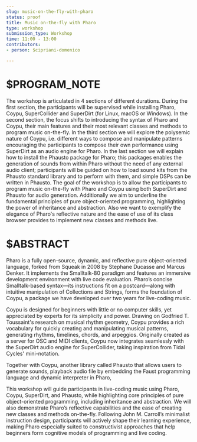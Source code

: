 ```yaml
---
slug: music-on-the-fly-with-pharo
status: proof
title: Music on-the-fly with Pharo
type: workshop
submission_type: Workshop
time: 11:00 - 13:00
contributors:
- person: $cipriani-domenico

---
```


# $PROGRAM_NOTE

The workshop is articulated in 4 sections of different durations.
During the first section, the participants will be supervised while installing 
Pharo, Coypu, SuperCollider and SuperDirt (for Linux, macOS or Windows).
In the second section, the focus shifts to introducing the syntax of Pharo and
Coypu, their main features and their most relevant classes and methods to
program music on-the-fly.
In the third section we will explore the polysemic nature of Coypu, i.e.
different ways to compose and manipulate patterns encouraging the
participants to compose their own performance using SuperDirt as an audio
engine for Pharo.
In the last section we will explain how to install the Phausto package for
Pharo; this packages enables the generation of sounds from within Pharo
without the need of any external audio client; participants will be guided on
how to load sound kits from the Phausto standard library and to perform with
them, and simple DSPs can be written in Phausto.
The goal of the workshop is to allow the participants to program music on-the-fly 
with Pharo and Coypu using both SuperDirt and Phausto for audio
generation. Additionally we aim to underline the fundamental principles of
pure object-oriented programming, highlighting the power of inheritance and
abstraction. Also we want to exemplify the elegance of Pharo's reflective nature
and the ease of use of its class browser provides to implement new classes and
methods live.

# $ABSTRACT

Pharo is a fully open-source, dynamic, and reflective pure object-oriented language, forked from Squeak in 2008 by Stephane Ducasse and Marcus Denker. It implements the Smalltalk-80 paradigm and features an immersive development environment with live code evaluation. Pharo’s concise Smalltalk-based syntax—its instructions fit on a postcard—along with intuitive manipulation of Collections and Strings, forms the foundation of Coypu, a package we have developed over two years for live-coding music.

Coypu is designed for beginners with little or no computer skills, yet appreciated by experts for its simplicity and power. Drawing on Godfried T. Toussaint's research on musical rhythm geometry, Coypu provides a rich vocabulary for quickly creating and manipulating musical patterns, generating rhythms, timelines, chords, and arpeggios. Originally created as a server for OSC and MIDI clients, Coypu now integrates seamlessly with the SuperDirt audio engine for SuperCollider, taking inspiration from Tidal Cycles' mini-notation.

Together with Coypu, another library called Phausto that allows users to generate sounds, playback audio file by embedding the Faust programming language and dynamic interpreter in Pharo,

This workshop will guide participants in live-coding music using Pharo, Coypu, SuperDirt, and Phausto, while highlighting core principles of pure object-oriented programming, including inheritance and abstraction. We will also demonstrate Pharo’s reflective capabilities and the ease of creating new classes and methods on-the-fly. Following John M. Carroll’s minimalist instruction design, participants will actively shape their learning experience, making Pharo especially suited to constructivist approaches that help beginners form cognitive models of programming and live coding.

